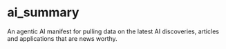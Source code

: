 # ai_summary

An agentic AI manifest for pulling data on the latest AI discoveries, articles and applications that are news worthy. 

